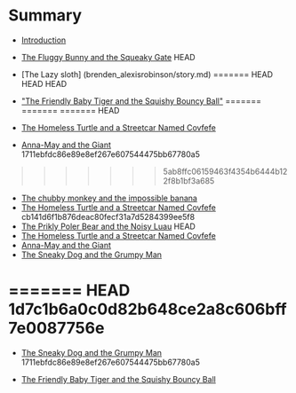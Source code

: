 # Summary

* [Introduction](README.md)
* [The Fluggy Bunny and the Squeaky Gate](bock_david/story.md)
HEAD
* [The Lazy sloth] (brenden_alexisrobinson/story.md)
=======
HEAD
HEAD
HEAD
* ["The Friendly Baby Tiger and the Squishy Bouncy Ball"](waweru_sven/story.md)
=======
=======
=======
HEAD

* [The Homeless Turtle and a Streetcar Named Covfefe](clark/story.md)
* [Anna-May and the Giant](lyken_nyketha/story.md)
1711ebfdc86e89e8ef267e607544475bb67780a5
>>>>>>> 5ab8ffc06159463f4354b6444b122f8b1bf3a685
* [The chubby monkey and the impossible banana](yun_tae/story.md)
* [The Homeless Turtle and a Streetcar Named Covfefe](clark/story.md)
cb141d6f1b876deac80fecf31a7d5284399ee5f8
* [The Prikly Poler Bear and the Noisy Luau](shin_justin/story.md)
 HEAD
* [The Homeless Turtle and a Streetcar Named Covfefe](clark/story.md)
* [Anna-May and the Giant](lyken_nyketha/story.md)
* [The Sneaky Dog and the Grumpy Man](cahill_mason/story.md)

=======
HEAD
1d7c1b6a0c0d82b648ce2a8c606bff7e0087756e
=======
* [The Sneaky Dog and the Grumpy Man](cahill_mason/story.md)
1711ebfdc86e89e8ef267e607544475bb67780a5

* [The Friendly Baby Tiger and the Squishy Bouncy Ball](waweru_sven/story.md)
